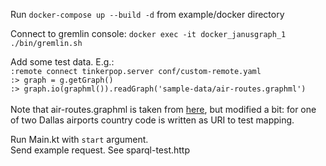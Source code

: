 Run `docker-compose up --build -d` from example/docker directory

Connect to gremlin console: `docker exec -it docker_janusgraph_1 ./bin/gremlin.sh`

Add some test data. E.g.:<br>
`:remote connect tinkerpop.server conf/custom-remote.yaml`<br>
`:> graph = g.getGraph()`<br>
`:> graph.io(graphml()).readGraph('sample-data/air-routes.graphml')`<br>
<br>
Note that air-routes.graphml is taken from [here](https://kelvinlawrence.net/book/Gremlin-Graph-Guide.html),
but modified a bit: for one of two Dallas airports country code is written as URI to test mapping. 

Run Main.kt with `start` argument.<br>
Send example request. See sparql-test.http
